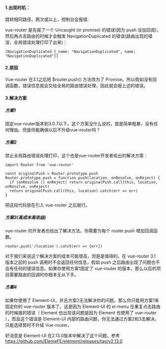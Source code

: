 #### 1.出现时机：
跳转相同路径，两次或以上，控制台会报错:

vue-router 是先报了一个 Uncaught (in promise) 的错误(因为 push 没加回调)，然后再点击路由的时候才会触发 NavigationDuplicated 的错误(路由出现的错误，全局错误处理打印了出来)：

```
[NavigationDuplicated {_name: "NavigationDuplicated", name: "NavigationDuplicated"}]
```

#### 2.原因

Vue-router 在3.1之后把 $router.push() 方法改为了 Promise。所以假如没有回调函数，错误信息就会交给全局的路由错误处理，因此就会报上述的错误。

#### 3.解决方案

##### 方案1

固定vue-router版本到3.0.7以下。这个方案没什么说的，就是简单粗暴，没有任何理由。但是你能确保以后不升级vue-router吗？

##### 方案2

禁止全局路由错误处理打印，这个也是vue-router开发者给出的解决方案：

```
import Router from 'vue-router'

const originalPush = Router.prototype.push
Router.prototype.push = function push(location, onResolve, onReject) {
  if (onResolve || onReject) return originalPush.call(this, location, onResolve, onReject)
  return originalPush.call(this, location).catch(err => err)
}
```

把这段代码放在引入 vue-router 之后就行。

##### 方案3(高成本高收益)

vue-router 的开发者也给出了解决方法，你需要为每个 router.push 增加回调函数。
```
router.push('/location').catch(err => {err})
```

对于我们来说这个解决方案的成本可能很高，但是是值得的。在 vue-router 3.1 版本之前的 push 调用时不会返回任何信息，假如 push 之后路由出现了问题也不会有任何的错误信息。如果你使用方案1固定了 vue-router 的版本，那么以后的项目需要路由的回调时你根本无从下手。

##### 方案4

如果你使用了 Element-UI，并且方案2无法解决你的问题。那么你只能用方案1来固定你的 vue-router 版本了。这是因为 Element-UI 的 el-menu 在重复点击路由的时候报的错误（ Element 也出现该问题是因为 Element 也使用了 vue-router ），而且这个错误是 Element-UI 内部的路由问题，你无法通过方案2和3去解决。只能选择暂时不升级 Vue-router。

好消息是 Element-UI 在2.13.0版本中解决了这个问题。参考 https://github.com/ElemeFE/element/releases/tag/v2.13.0
